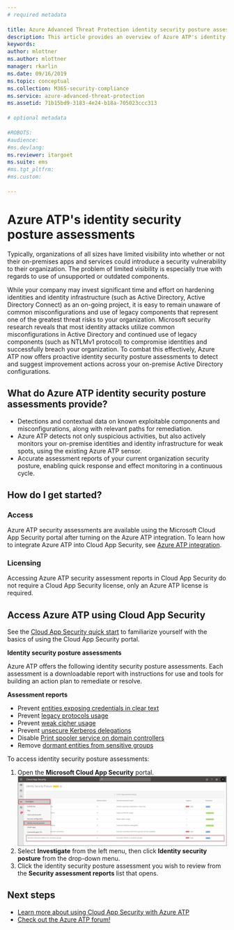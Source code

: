 ```yaml
---
# required metadata

title: Azure Advanced Threat Protection identity security posture assessments | Microsoft Docs
description: This article provides an overview of Azure ATP's identity security posture assessment reports.
keywords:
author: mlottner
ms.author: mlottner
manager: rkarlin
ms.date: 09/16/2019
ms.topic: conceptual
ms.collection: M365-security-compliance
ms.service: azure-advanced-threat-protection
ms.assetid: 71b15bd9-3183-4e24-b18a-705023ccc313

# optional metadata

#ROBOTS:
#audience:
#ms.devlang:
ms.reviewer: itargoet
ms.suite: ems
#ms.tgt_pltfrm:
#ms.custom:

---
```



# Azure ATP's identity security posture assessments
 
Typically, organizations of all sizes have limited visibility into whether or not their on-premises apps and services could introduce a security vulnerability to their organization. The problem of limited visibility is especially true with regards to use of unsupported or outdated components. 

While your company may invest significant time and effort on hardening identities and identity infrastructure (such as Active Directory, Active Directory Connect) as an on-going project, it is easy to remain unaware of common misconfigurations and use of legacy components that represent one of the greatest threat risks to your organization. Microsoft security research reveals that most identity attacks utilize common misconfigurations in Active Directory and continued use of legacy components (such as NTLMv1 protocol) to compromise identities and successfully breach your organization. To combat this effectively, Azure ATP now offers proactive identity security posture assessments to detect and suggest improvement actions across your on-premise Active Directory configurations. 

## What do Azure ATP identity security posture assessments provide?  
- Detections and contextual data on known exploitable components and misconfigurations, along with relevant paths for remediation.
- Azure ATP detects not only suspicious activities, but also actively monitors your on-premise identities and identity infrastructure for weak spots, using the existing Azure ATP sensor. 
- Accurate assessment reports of your current organization security posture, enabling quick response and effect monitoring in a continuous cycle. 

## How do I get started? 

### Access

Azure ATP security assessments are available using the Microsoft Cloud App Security portal after turning on the Azure ATP integration. To learn how to integrate Azure ATP into Cloud App Security, see [Azure ATP integration](https://docs.microsoft.com/cloud-app-security/aatp-integration). 

### Licensing

Accessing Azure ATP security assessment reports in Cloud App Security do not require a Cloud App Security license, only an Azure ATP license is required. 

## Access Azure ATP using Cloud App Security 

See the [Cloud App Security quick start](https://docs.microsoft.com/cloud-app-security/getting-started-with-cloud-app-security) to familiarize yourself with the basics of using the Cloud App Security portal. 

**Identity security posture assessments**

Azure ATP offers the following identity security posture assessments. Each assessment is a downloadable report with instructions for use and tools for building an action plan to remediate or resolve. 

**Assessment reports**
- Prevent [entities exposing credentials in clear text](atp-cas-isp-clear-text.md)
- Prevent [legacy protocols usage](atp-cas-isp-legacy-protocols.md)
- Prevent [weak cipher usage](atp-cas-isp-weak-cipher.md)
- Prevent [unsecure Kerberos delegations](atp-cas-isp-unconstrained-kerberos.md)
- Disable [Print spooler service on domain controllers](atp-cas-isp-print-spooler.md)
- Remove [dormant entities from sensitive groups](atp-cas-isp-dormant-entities.md)

To access identity security posture assessments:
1. Open the **Microsoft Cloud App Security** portal. 
    ![Access Azure ATP identity security posture reports in Cloud App Security](media/atp-cas-isp-report-1.png)
1. Select **Investigate** from the left menu, then click **Identity security posture** from the drop-down menu. 
1. Click the identity security posture assessment you wish to review from the **Security assessment reports** list that opens.  


## Next steps
- [Learn more about using Cloud App Security with Azure ATP](atp-activities-filtering-mcas.md)
- [Check out the Azure ATP forum!](https://aka.ms/azureatpcommunity)

